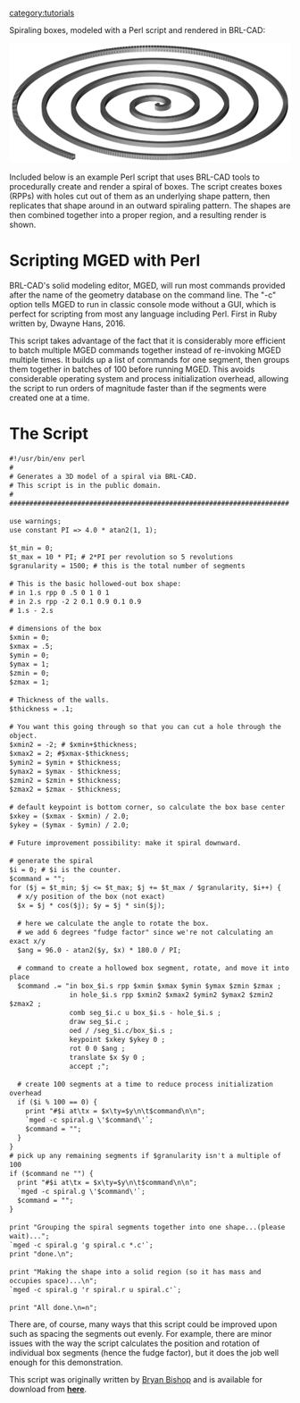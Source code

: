 [category:tutorials](category:tutorials "wikilink")

Spiraling boxes, modeled with a Perl script and rendered in BRL-CAD:

![](img/Spiral.png)

Included below is an example Perl script that uses BRL-CAD tools to
procedurally create and render a spiral of boxes. The script creates
boxes (RPPs) with holes cut out of them as an underlying shape pattern,
then replicates that shape around in an outward spiraling pattern. The
shapes are then combined together into a proper region, and a resulting
render is shown.

# Scripting MGED with Perl

BRL-CAD's solid modeling editor, MGED, will run most commands provided
after the name of the geometry database on the command line. The "-c"
option tells MGED to run in classic console mode without a GUI, which is
perfect for scripting from most any language including Perl. First in
Ruby written by, Dwayne Hans, 2016.

This script takes advantage of the fact that it is considerably more
efficient to batch multiple MGED commands together instead of
re-invoking MGED multiple times. It builds up a list of commands for one
segment, then groups them together in batches of 100 before running
MGED. This avoids considerable operating system and process
initialization overhead, allowing the script to run orders of magnitude
faster than if the segments were created one at a time.

# The Script

    #!/usr/bin/env perl
    #
    # Generates a 3D model of a spiral via BRL-CAD.
    # This script is in the public domain.
    #
    ######################################################################

    use warnings;
    use constant PI => 4.0 * atan2(1, 1);

    $t_min = 0;
    $t_max = 10 * PI; # 2*PI per revolution so 5 revolutions
    $granularity = 1500; # this is the total number of segments

    # This is the basic hollowed-out box shape:
    # in 1.s rpp 0 .5 0 1 0 1
    # in 2.s rpp -2 2 0.1 0.9 0.1 0.9
    # 1.s - 2.s

    # dimensions of the box
    $xmin = 0;
    $xmax = .5;
    $ymin = 0;
    $ymax = 1;
    $zmin = 0;
    $zmax = 1;

    # Thickness of the walls.
    $thickness = .1;

    # You want this going through so that you can cut a hole through the object.
    $xmin2 = -2; # $xmin+$thickness;
    $xmax2 = 2; #$xmax-$thickness;
    $ymin2 = $ymin + $thickness;
    $ymax2 = $ymax - $thickness;
    $zmin2 = $zmin + $thickness;
    $zmax2 = $zmax - $thickness;

    # default keypoint is bottom corner, so calculate the box base center
    $xkey = ($xmax - $xmin) / 2.0;
    $ykey = ($ymax - $ymin) / 2.0;

    # Future improvement possibility: make it spiral downward.

    # generate the spiral
    $i = 0; # $i is the counter.
    $command = "";
    for ($j = $t_min; $j <= $t_max; $j += $t_max / $granularity, $i++) {
      # x/y position of the box (not exact)
      $x = $j * cos($j); $y = $j * sin($j);

      # here we calculate the angle to rotate the box.
      # we add 6 degrees "fudge factor" since we're not calculating an exact x/y
      $ang = 96.0 - atan2($y, $x) * 180.0 / PI;

      # command to create a hollowed box segment, rotate, and move it into place
      $command .= "in box_$i.s rpp $xmin $xmax $ymin $ymax $zmin $zmax ;
                   in hole_$i.s rpp $xmin2 $xmax2 $ymin2 $ymax2 $zmin2 $zmax2 ;
                   comb seg_$i.c u box_$i.s - hole_$i.s ;
                   draw seg_$i.c ;
                   oed / /seg_$i.c/box_$i.s ;
                   keypoint $xkey $ykey 0 ;
                   rot 0 0 $ang ;
                   translate $x $y 0 ;
                   accept ;";

      # create 100 segments at a time to reduce process initialization overhead
      if ($i % 100 == 0) {
        print "#$i at\tx = $x\ty=$y\n\t$command\n\n";
        `mged -c spiral.g \'$command\'`;
        $command = "";
      }
    }
    # pick up any remaining segments if $granularity isn't a multiple of 100
    if ($command ne "") {
      print "#$i at\tx = $x\ty=$y\n\t$command\n\n";
      `mged -c spiral.g \'$command\'`;
      $command = "";
    }

    print "Grouping the spiral segments together into one shape...(please wait)...";
    `mged -c spiral.g 'g spiral.c *.c'`;
    print "done.\n";

    print "Making the shape into a solid region (so it has mass and occupies space)...\n";
    `mged -c spiral.g 'r spiral.r u spiral.c'`;

    print "All done.\n=n";

There are, of course, many ways that this script could be improved upon
such as spacing the segments out evenly. For example, there are minor
issues with the way the script calculates the position and rotation of
individual box segments (hence the fudge factor), but it does the job
well enough for this demonstration.

This script was originally written by [Bryan
Bishop](http://heybryan.org) and is available for download from
[**here**](https://sourceforge.net/p/brlcad/code/HEAD/tree/brlcad/trunk/src/proc-db/spiral.pl).
